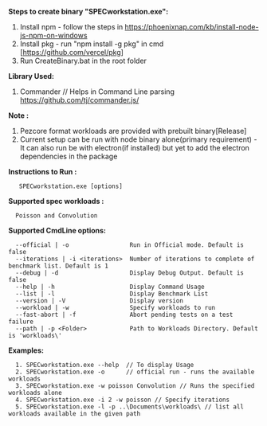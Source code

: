 
**Steps to create binary "SPECworkstation.exe":**
1. Install npm - follow the steps in https://phoenixnap.com/kb/install-node-js-npm-on-windows
2. Install pkg - run "npm install -g pkg" in cmd [https://github.com/vercel/pkg]
3. Run CreateBinary.bat in the root folder

**Library Used:**
1. Commander  // Helps in Command Line parsing https://github.com/tj/commander.js/

**Note :** 
1. Pezcore format workloads are provided with prebuilt binary[Release]
2. Current setup can be run with node binary alone(primary requirement) - 
      It can also run be with electron(if installed) but yet to add the electron dependencies in the package

**Instructions to Run :** 

       SPECworkstation.exe [options]

**Supported spec workloads :** 

      Poisson and Convolution

**Supported CmdLine options:** 

      --official | -o                 Run in Official mode. Default is false 
      --iterations | -i <iterations>  Number of iterations to complete of benchmark list. Default is 1
      --debug | -d                    Display Debug Output. Default is false
      --help | -h                     Display Command Usage
      --list | -l                     Display Benchmark List
      --version | -V                  Display version
      --workload | -w                 Specify workloads to run
      --fast-abort | -f               Abort pending tests on a test failure
      --path | -p <Folder>            Path to Workloads Directory. Default is 'workloads\'

 **Examples:**
 
      1. SPECworkstation.exe --help  // To display Usage
      2. SPECworkstation.exe -o      // official run - runs the available workloads
      3. SPECworkstation.exe -w poisson Convolution // Runs the specified workloads alone
      4. SPECworkstation.exe -i 2 -w poisson // Specify iterations
      5. SPECworkstation.exe -l -p ..\Documents\workloads\ // list all workloads available in the given path

